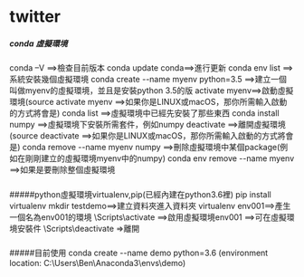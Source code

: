# twitter
##### conda 虛擬環境
conda –V  ==>檢查目前版本
conda update conda==>進行更新
conda env list ==>系統安裝幾個虛擬環境
conda create --name myenv python=3.5 ==>建立一個叫做myenv的虛擬環境，並且是安裝python 3.5的版
activate myenv==>啟動虛擬環境(source activate myenv ==>如果你是LINUX或macOS，那你所需輸入啟動的方式將會是)
conda list  ==>虛擬環境中已經先安裝了那些東西
conda install numpy ==>虛擬環境下安裝所需套件，例如numpy
deactivate ==>離開虛擬環境(source deactivate ==>如果你是LINUX或macOS，那你所需輸入啟動的方式將會是)
conda remove --name myenv numpy ==>刪除虛擬環境中某個package(例如在剛剛建立的虛擬環境myenv中的numpy)
conda env remove --name myenv  ==>如果是要刪除整個虛擬環境
#####

#####python虛擬環境virtualenv,pip(已經內建在python3.6裡)
pip install virtualenv
mkdir testdemo==>建立資料夾進入資料夾
virtualenv env001==>產生一個名為env001的環境
\Scripts\activate ==>啟用虛擬環境env001
==>可在虛擬環境安裝件
\Scripts\deactivate =>離開
#####

#####目前使用
conda create --name demo python=3.6 (environment location: C:\Users\Ben\Anaconda3\envs\demo)

